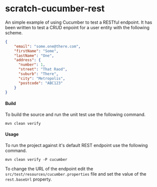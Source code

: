 scratch-cucumber-rest
=====================

An simple example of using Cucumber to test a RESTful endpoint. It has been written to test a CRUD enpoint for a user entity with the following scheme.

```json
{
    "email": "some.one@there.com",
    "firstName": "Some",
    "lastName": "One",
    "address": {
      "number": 1,
      "street": "That Raod",
      "suburb": "There",
      "city": "Metropolis",
      "postcode": "ABC123"
    }
}
```

#### Build

To build the source and run the unit test use the following command.

    mvn clean verify

#### Usage

To run the project against it's default REST endpoint use the following command.

    mvn clean verify -P cucumber

To change the URL of the endpoint edit the `src/test/resources/cucumber.properties` file and set the value of the `rest.baseUrl` property.
